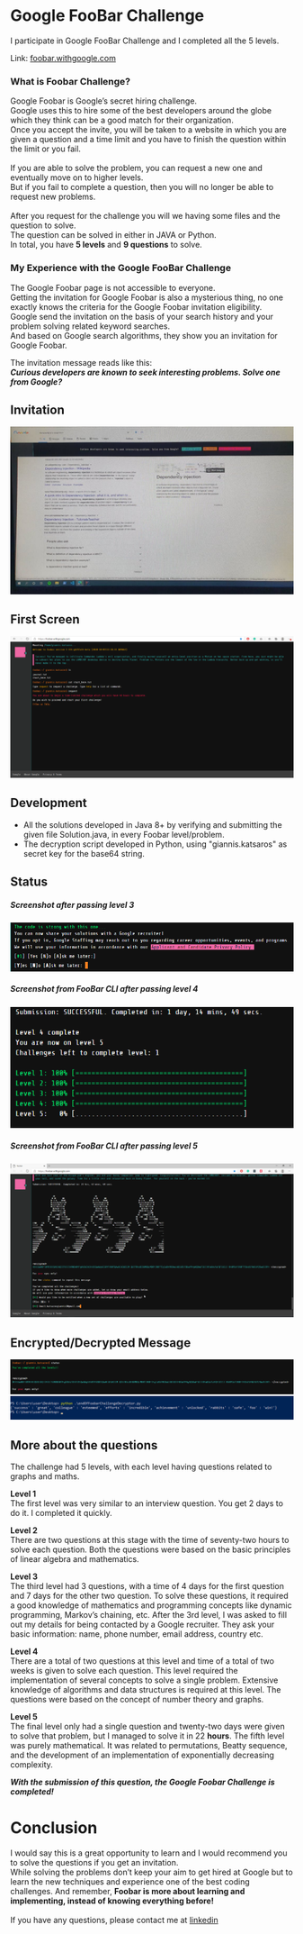 # Google FooBar Challenge
I participate in Google FooBar Challenge and I completed all the 5 levels.

Link: [foobar.withgoogle.com](https://foobar.withgoogle.com/)

### What is Foobar Challenge?
Google Foobar is Google’s secret hiring challenge.<br>
Google uses this to hire some of the best developers around the globe which they think can be a good match for their organization.<br>
Once you accept the invite, you will be taken to a website in which you are given a question and a time limit and you have to finish the question within the limit or you fail.<br><br>
If you are able to solve the problem, you can request a new one and eventually move on to higher levels.<br>
But if you fail to complete a question, then you will no longer be able to request new problems.<br><br>
After you request for the challenge you will we having some files and the question to solve.<br>
The question can be solved in either in JAVA or Python.<br>
In total, you have **5 levels** and **9 questions** to solve.

### My Experience with the Google FooBar Challenge
The Google Foobar page is not accessible to everyone.<br>
Getting the invitation for Google Foobar is also a mysterious thing, no one exactly knows the criteria for the Google Foobar invitation eligibility.<br>
Google send the invitation on the basis of your search history and your problem solving related keyword searches.<br>
And based on Google search algorithms, they show you an invitation for Google Foobar.<br>

The invitation message reads like this:<br>***Curious developers are known to seek interesting problems. Solve one from Google?***

## Invitation
![](invitation.jpg)

## First Screen
![](first_screen.png)

## Development
- All the solutions developed in Java 8+ by verifying and submitting the given file Solution.java, in every Foobar level/problem.
- The decryption script developed in Python, using "giannis.katsaros" as secret key for the base64 string.

## Status
##### Screenshot after passing level 3
![](shared_my_profile_to_a_Google_recruiter.png)
##### Screenshot from FooBar CLI after passing level 4
![](current_status_level5.png)
##### Screenshot from FooBar CLI after passing level 5
![](completed_all_levels.png)

## Encrypted/Decrypted Message
![](encrypted_message.png)
![](decrypted_message.png)

## More about the questions
The challenge had 5 levels, with each level having questions related to graphs and maths.

**Level 1**<br>
The first level was very similar to an interview question. 
You get 2 days to do it. I completed it quickly.

**Level 2**<br>
There are two questions at this stage with the time of seventy-two hours to solve each question. 
Both the questions were based on the basic principles of linear algebra and mathematics.

**Level 3**<br>
The third level had 3 questions, with a time of 4 days for the first question and 7 days for the other two question.
To solve these questions, it required a good knowledge of mathematics and programming concepts like dynamic programming, Markov’s chaining, etc.
After the 3rd level, I was asked to fill out my details for being contacted by a Google recruiter.
They ask your basic information: name, phone number, email address, country etc.

**Level 4**<br>
There are a total of two questions at this level and time of a total of two weeks is given to solve each question.
This level required the implementation of several concepts to solve a single problem. 
Extensive knowledge of algorithms and data structures is required at this level.
The questions were based on the concept of number theory and graphs.

**Level 5**<br>
The final level only had a single question and twenty-two days were given to solve that problem, but I managed to solve it in 22 **hours**.
The fifth level was purely mathematical. 
It was related to permutations, Beatty sequence, and the development of an implementation of exponentially decreasing complexity.

***With the submission of this question, the Google Foobar Challenge is completed!***

# Conclusion
I would say this is a great opportunity to learn and I would recommend you to solve the questions if you get an invitation.<br>
While solving the problems don’t keep your aim to get hired at Google but to learn the new techniques and experience one of the best coding challenges. And remember, 
**Foobar is more about learning and implementing, instead of knowing everything before!**<br><br>
If you have any questions, please contact me at [linkedin](https://www.linkedin.com/in/giannis-katsaros/)
